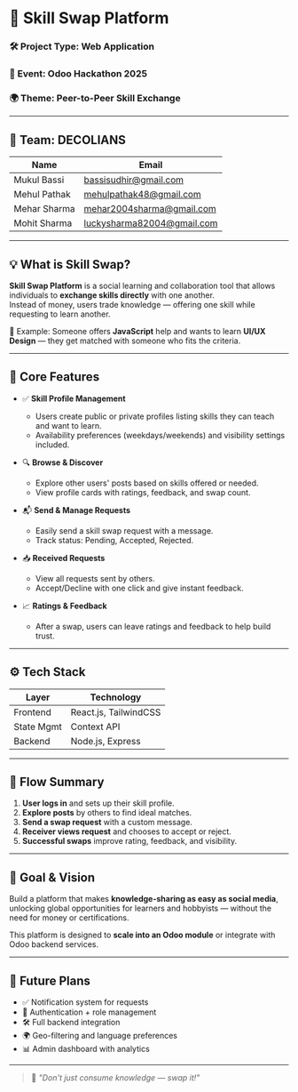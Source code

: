 # 🚀 Skill Swap Platform

### 🛠️ Project Type: Web Application  
### 📅 Event: Odoo Hackathon 2025  
### 🌍 Theme: Peer-to-Peer Skill Exchange

---

## 👥 Team: DECOLIANS

| Name          | Email                          |
|---------------|---------------------------------|
| Mukul Bassi   | bassisudhir@gmail.com           |
| Mehul Pathak  | mehulpathak48@gmail.com         |
| Mehar Sharma  | mehar2004sharma@gmail.com       |
| Mohit Sharma  | luckysharma82004@gmail.com      |

---

## 💡 What is Skill Swap?

**Skill Swap Platform** is a social learning and collaboration tool that allows individuals to **exchange skills directly** with one another.  
Instead of money, users trade knowledge — offering one skill while requesting to learn another.

🔁 Example: Someone offers **JavaScript** help and wants to learn **UI/UX Design** — they get matched with someone who fits the criteria.

---

## 🌟 Core Features

- ✅ **Skill Profile Management**
  - Users create public or private profiles listing skills they can teach and want to learn.
  - Availability preferences (weekdays/weekends) and visibility settings included.

- 🔍 **Browse & Discover**
  - Explore other users' posts based on skills offered or needed.
  - View profile cards with ratings, feedback, and swap count.

- 📬 **Send & Manage Requests**
  - Easily send a skill swap request with a message.
  - Track status: Pending, Accepted, Rejected.

- 📥 **Received Requests**
  - View all requests sent by others.
  - Accept/Decline with one click and give instant feedback.

- 📈 **Ratings & Feedback**
  - After a swap, users can leave ratings and feedback to help build trust.

---

## ⚙️ Tech Stack

| Layer       | Technology        |
|-------------|-------------------|
| Frontend    | React.js, TailwindCSS |
| State Mgmt  | Context API        |
| Backend    | Node.js, Express |

---

## 🔄 Flow Summary

1. **User logs in** and sets up their skill profile.
2. **Explore posts** by others to find ideal matches.
3. **Send a swap request** with a custom message.
4. **Receiver views request** and chooses to accept or reject.
5. **Successful swaps** improve rating, feedback, and visibility.

---

## 🎯 Goal & Vision

Build a platform that makes **knowledge-sharing as easy as social media**, unlocking global opportunities for learners and hobbyists — without the need for money or certifications.

This platform is designed to **scale into an Odoo module** or integrate with Odoo backend services.

---

## 🏁 Future Plans

- ✅ Notification system for requests
- 🔐 Authentication + role management
- 🛠️ Full backend integration
- 🌍 Geo-filtering and language preferences
- 📊 Admin dashboard with analytics

---

> 💬 *"Don't just consume knowledge — swap it!"*
